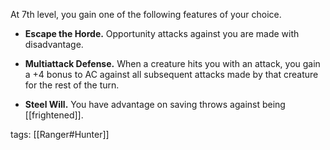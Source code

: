 At 7th level, you gain one of the following features of your choice.

-   **Escape the Horde.** Opportunity attacks against you are made with disadvantage.

-   **Multiattack Defense.** When a creature hits you with an attack, you gain a +4 bonus to AC against all subsequent attacks made by that creature for the rest of the turn.

-   **Steel Will.** You have advantage on saving throws against being [[frightened]].

tags: [[Ranger#Hunter]]